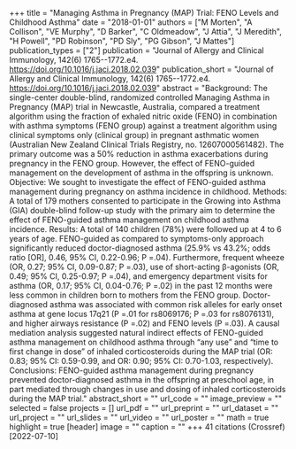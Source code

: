 +++
title = "Managing Asthma in Pregnancy (MAP) Trial: FENO Levels and Childhood Asthma"
date = "2018-01-01"
authors = ["M Morten", "A Collison", "VE Murphy", "D Barker", "C Oldmeadow", "J Attia", "J Meredith", "H Powell", "PD Robinson", "PD Sly", "PG Gibson", "J Mattes"]
publication_types = ["2"]
publication = "Journal of Allergy and Clinical Immunology, 142(6) 1765--1772.e4. https://doi.org/10.1016/j.jaci.2018.02.039"
publication_short = "Journal of Allergy and Clinical Immunology, 142(6) 1765--1772.e4. https://doi.org/10.1016/j.jaci.2018.02.039"
abstract = "Background: The single-center double-blind, randomized controlled Managing Asthma in Pregnancy (MAP) trial in Newcastle, Australia, compared a treatment algorithm using the fraction of exhaled nitric oxide (FENO) in combination with asthma symptoms (FENO group) against a treatment algorithm using clinical symptoms only (clinical group) in pregnant asthmatic women (Australian New Zealand Clinical Trials Registry, no. 12607000561482). The primary outcome was a 50% reduction in asthma exacerbations during pregnancy in the FENO group. However, the effect of FENO-guided management on the development of asthma in the offspring is unknown. Objective: We sought to investigate the effect of FENO-guided asthma management during pregnancy on asthma incidence in childhood. Methods: A total of 179 mothers consented to participate in the Growing into Asthma (GIA) double-blind follow-up study with the primary aim to determine the effect of FENO-guided asthma management on childhood asthma incidence. Results: A total of 140 children (78%) were followed up at 4 to 6 years of age. FENO-guided as compared to symptoms-only approach significantly reduced doctor-diagnosed asthma (25.9% vs 43.2%; odds ratio [OR], 0.46, 95% CI, 0.22-0.96; P =.04). Furthermore, frequent wheeze (OR, 0.27; 95% CI, 0.09-0.87; P =.03), use of short-acting β-agonists (OR, 0.49; 95% CI, 0.25-0.97; P =.04), and emergency department visits for asthma (OR, 0.17; 95% CI, 0.04-0.76; P =.02) in the past 12 months were less common in children born to mothers from the FENO group. Doctor-diagnosed asthma was associated with common risk alleles for early onset asthma at gene locus 17q21 (P =.01 for rs8069176; P =.03 for rs8076131), and higher airways resistance (P =.02) and FENO levels (P =.03). A causal mediation analysis suggested natural indirect effects of FENO-guided asthma management on childhood asthma through “any use” and “time to first change in dose” of inhaled corticosteroids during the MAP trial (OR: 0.83; 95% CI: 0.59-0.99, and OR: 0.90; 95% CI: 0.70-1.03, respectively). Conclusions: FENO-guided asthma management during pregnancy prevented doctor-diagnosed asthma in the offspring at preschool age, in part mediated through changes in use and dosing of inhaled corticosteroids during the MAP trial."
abstract_short = ""
url_code = ""
image_preview = ""
selected = false
projects = []
url_pdf = ""
url_preprint = ""
url_dataset = ""
url_project = ""
url_slides = ""
url_video = ""
url_poster = ""
math = true
highlight = true
[header]
image = ""
caption = ""
+++
41 citations (Crossref) [2022-07-10]

